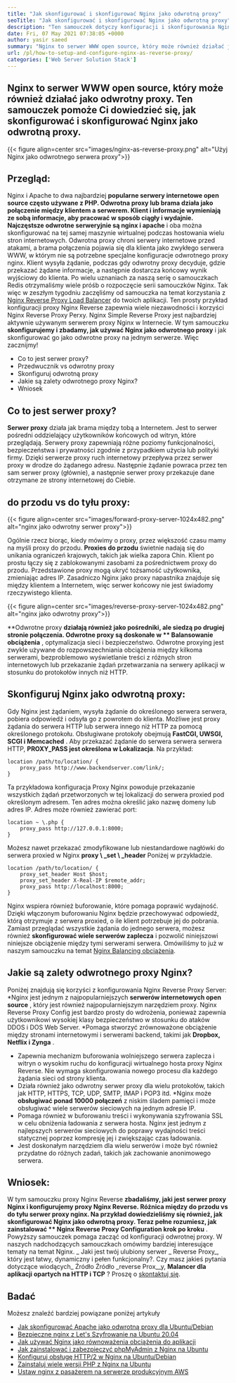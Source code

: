 ```yaml
---
title: "Jak skonfigurować i skonfigurować Nginx jako odwrotną proxy" 
seoTitle: "Jak skonfigurować i skonfigurować Nginx jako odwrotną proxy" 
description: "Ten samouczek dotyczy konfiguracji i skonfigurowania Nginx jako odwrotnego proxy. NGINX jest uważany za jeden z najpopularniejszych serwerów serwerów WWW z odwrotnością otwartego źródła." 
date: Fri, 07 May 2021 07:38:05 +0000
author: yasir saeed
summary: "Nginx to serwer WWW open source, który może również działać jako odwrotny proxy. Ten samouczek pomoże Ci dowiedzieć się, jak skonfigurować i skonfigurować Nginx jako odwrotną proxy." 
url: /pl/how-to-setup-and-configure-nginx-as-reverse-proxy/
categories: ['Web Server Solution Stack']
---
```


## Nginx to serwer WWW open source, który może również działać jako odwrotny proxy. Ten samouczek pomoże Ci dowiedzieć się, jak skonfigurować i skonfigurować Nginx jako odwrotną proxy.

{{< figure align=center src="images/nginx-as-reverse-proxy.png" alt="Użyj Nginx jako odwrotnego serwera proxy">}}


## Przegląd:
Nginx i Apache to dwa najbardziej **popularne serwery internetowe open source  **często używane z PHP. Odwrotna proxy lub brama działa jako połączenie między klientem a serwerem. Klient i informacje wymieniają ze sobą informacje, aby pracować w sposób ciągły i wydajnie. Najczęstsze odwrotne serweryjnie są**   nginx i apache** i oba można skonfigurować na tej samej maszynie wirtualnej podczas hostowania wielu stron internetowych. Odwrotna proxy chroni serwery internetowe przed atakami, a brama połączenia pojawia się dla klienta jako zwykłego serwera WWW, w którym nie są potrzebne specjalne konfiguracje odwrotnego proxy nginx. Klient wysyła żądanie, podczas gdy odwrotny proxy decyduje, gdzie przekazać żądane informacje, a następnie dostarcza końcowy wynik wyjściowy do klienta.
Po wielu uznaniach za naszą serię o samouczkach Redis otrzymaliśmy wiele próśb o rozpoczęcie serii samouczków Nginx. Tak więc w zeszłym tygodniu zaczęliśmy od samouczka na temat korzystania z [Nginx Reverse Proxy Load Balancer][1] do twoich aplikacji. Ten prosty przykład konfiguracji proxy Nginx Reverse zapewnia wiele niezawodności i korzyści Nginx Reverse Proxy Perxy. Nginx Simple Reverse Proxy jest najbardziej aktywnie używanym serwerem proxy Nginx w Internecie. W tym samouczku  **skonfigurujemy i zbadamy, jak używać Nginx jako odwrotnego proxy**  i jak skonfigurować go jako odwrotne proxy na jednym serwerze. Więc zacznijmy!
  * Co to jest serwer proxy?
  * Przedwucznik vs odwrotny proxy
  * Skonfiguruj odwrotną proxy
  * Jakie są zalety odwrotnego proxy Nginx?
  * Wniosek

## Co to jest serwer proxy?
**Serwer proxy** działa jak brama między tobą a Internetem. Jest to serwer pośredni oddzielający użytkowników końcowych od witryn, które przeglądają. Serwery proxy zapewniają różne poziomy funkcjonalności, bezpieczeństwa i prywatności zgodnie z przypadkiem użycia lub polityki firmy.
Dzięki serwerze proxy ruch internetowy przepływa przez serwer proxy w drodze do żądanego adresu. Następnie żądanie powraca przez ten sam serwer proxy (głównie), a następnie serwer proxy przekazuje dane otrzymane ze strony internetowej do Ciebie.

## do przodu vs do tyłu proxy:

{{< figure align=center src="images/forward-proxy-server-1024x482.png" alt="nginx jako odwrotny serwer proxy">}}

Ogólnie rzecz biorąc, kiedy mówimy o proxy, przez większość czasu mamy na myśli proxy do przodu.  **Proxies do przodu**  świetnie nadają się do unikania ograniczeń krajowych, takich jak wielka zapora Chin. Klient po prostu łączy się z zablokowanymi zasobami za pośrednictwem proxy do przodu. Przedstawione proxy mogą ukryć tożsamość użytkownika, zmieniając adres IP. Zasadniczo Nginx jako proxy napastnika znajduje się między klientem a Internetem, więc serwer końcowy nie jest świadomy rzeczywistego klienta.

{{< figure align=center src="images/reverse-proxy-server-1024x482.png" alt="nginx jako odwrotny proxy">}}

**Odwrotne proxy **działają również jako pośredniki, ale siedzą po drugiej stronie połączenia. Odwrotne proxy są doskonałe w ** Balansowanie obciążenia** , optymalizacja sieci i bezpieczeństwo. Odwrotne proxying jest zwykle używane do rozpowszechniania obciążenia między kilkoma serwerami, bezproblemowo wyświetlanie treści z różnych stron internetowych lub przekazanie żądań przetwarzania na serwery aplikacji w stosunku do protokołów innych niż HTTP.

## Skonfiguruj Nginx jako odwrotną proxy:
Gdy Nginx jest żądaniem, wysyła żądanie do określonego serwera serwera, pobiera odpowiedź i odsyła go z powrotem do klienta. Możliwe jest proxy żądania do serwera HTTP lub serwera innego niż HTTP za pomocą określonego protokołu. Obsługiwane protokoły obejmują  **FastCGI, UWSGI, SCGI i Memcached** .
Aby przekazać żądanie do serwera serwera serwera HTTP, **PROXY_PASS  **jest określona w**   Lokalizacja**. Na przykład:
```
location /path/to/location/ {
    proxy_pass http://www.backendserver.com/link/;
}
```
Ta przykładowa konfiguracja Proxy Nginx powoduje przekazanie wszystkich żądań przetworzonych w tej lokalizacji do serwera proxied pod określonym adresem. Ten adres można określić jako nazwę domeny lub adres IP. Adres może również zawierać port:
```
location ~ \.php {
    proxy_pass http://127.0.0.1:8000;
}
```
Możesz nawet przekazać zmodyfikowane lub niestandardowe nagłówki do serwera proxied w Nginx  **proxy \ _set \ _header**  Poniżej w przykładzie.
```
location /path/to/location/ {
    proxy_set_header Host $host;
    proxy_set_header X-Real-IP $remote_addr;
    proxy_pass http://localhost:8000;
}
```
Nginx wspiera również buforowanie, które pomaga poprawić wydajność. Dzięki włączonym buforowaniu Nginx będzie przechowywać odpowiedź, którą otrzymuje z serwera proxied, o ile klient potrzebuje jej do pobrania.
Zamiast przeglądać wszystkie żądania do jednego serwera, możesz również  **skonfigurować wiele serwerów zaplecza**  i pozwolić niniejszowi niniejsze obciążenie między tymi serwerami serwera. Omówiliśmy to już w naszym samouczku na temat [Nginx Balancing obciążenia][1].

## Jakie są zalety odwrotnego proxy Nginx?
Poniżej znajdują się korzyści z konfigurowania Nginx Reverse Proxy Server:
  *Nginx jest jednym z najpopularniejszych  **serwerów internetowych open source** , który jest również najpopularniejszym narzędziem proxy. Nginx Reverse Proxy Config jest bardzo prosty do wdrożenia, ponieważ zapewnia użytkownikowi wysokiej klasy bezpieczeństwo w stosunku do ataków DDOS i DOS Web Server.
  *Pomaga stworzyć zrównoważone obciążenie między stronami internetowymi i serwerami backend, takimi jak  **Dropbox, Netflix i Zynga** .
  * Zapewnia mechanizm buforowania wolniejszego serwera zaplecza i witryn o wysokim ruchu do konfiguracji wirtualnego hosta proxy Nginx Reverse. Nie wymaga skonfigurowania nowego procesu dla każdego żądania sieci od strony klienta.
  * Działa również jako odwrotny serwer proxy dla wielu protokołów, takich jak HTTP, HTTPS, TCP, UDP, SMTP, IMAP i POP3 itd.
  *Nginx może  **obsługiwać ponad 10000 połączeń**  z niskim śladem pamięci i może obsługiwać wiele serwerów sieciowych na jednym adresie IP.
  * Pomaga również w buforowaniu treści i wykonywania szyfrowania SSL w celu obniżenia ładowania z serwera hosta. Nginx jest jednym z najlepszych serwerów sieciowych do poprawy wydajności treści statycznej poprzez kompresję jej i zwiększając czas ładowania.
  * Jest doskonałym narzędziem dla wielu serwerów i może być również przydatne do różnych zadań, takich jak zachowanie anonimowego serwera.

## Wniosek:
W tym samouczku proxy Nginx Reverse **zbadaliśmy, jaki jest serwer proxy Nginx i konfigurujemy proxy Nginx Reverse. Różnica między do przodu vs do tyłu serwer proxy nginx. Na przykład dowiedzieliśmy się również, jak skonfigurować Nginx jako odwrotną proxy. Teraz pełne rozumiesz, jak zainstalować ** Nginx Reverse Proxy Configuration krok po kroku** . Powyższy samouczek pomaga zacząć od konfiguracji odwrotnej proxy. W naszych nadchodzących samouczkach omówimy bardziej interesujące tematy na temat Nginx.
_ Jaki jest twój ulubiony serwer _ Reverse Proxy_, który jest łatwy, dynamiczny i pełen funkcjonalny?. Czy masz jakieś pytania dotyczące wiodących_ Źródło Źródło _reverse Prox__y,  **Malancer dla aplikacji opartych na HTTP i TCP** ? Proszę o [skontaktuj się][2].

## Badać
Możesz znaleźć bardziej powiązane poniżej artykuły
  * [Jak skonfigurować Apache jako odwrotną proxy dla Ubuntu/Debian][3]
  * [Bezpieczne nginx z Let's Szyfrowanie na Ubuntu 20.04][4]
  * [Jak używać Nginx jako równoważenia obciążenia do aplikacji][1]
  * [Jak zainstalować i zabezpieczyć phpMyAdmin z Nginx na Ubuntu][5]
  * [Konfiguruj obsługę HTTP/2 w Nginx na Ubuntu/Debian][6]
  * [Zainstaluj wiele wersji PHP z Nginx na Ubuntu][7]
  * [Ustaw nginx z pasażerem na serwerze produkcyjnym AWS][8]

  
[1]: https://blog.containerize.com/web-server-solution-stack/how-to-use-nginx-as-load-balancer-for-your-application/
[2]: mailto:yasir.saeed@aspose.com
[3]: https://blog.containerize.com/web-server-solution-stack/how-to-configure-apache-as-a-reverse-proxy-for-ubuntudebian/
[4]: https://blog.containerize.com/web-server-solution-stack/how-to-secure-nginx-with-letsencrypt-on-ubuntu-20-04/
[5]: https://blog.containerize.com/web-server-solution-stack/how-to-install-and-secure-phpmyadmin-with-nginx-on-ubuntu/
[6]: https://blog.containerize.com/web-server-solution-stack/how-to-configure-http2-support-in-nginx-on-ubuntudebian/
[7]: https://blog.containerize.com/web-server-solution-stack/how-to-install-multiple-php-versions-with-nginx-on-ubuntu/
[8]: https://blog.containerize.com/web-server-solution-stack/how-to-setup-nginx-with-passenger-on-aws-production-server/
